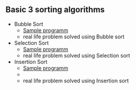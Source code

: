 <h2>Basic 3 sorting algorithms</h2>

<ul>
  <li>Bubble Sort
    <ul>
      <li><a href="https://github.com/pacifiquem/basic_sorting_algorithms/blob/master/BubbleSort/Bubble_sort.c">Sample programm</a></li>
      <li>real life problem solved using Bubble sort</li>
    </ul>
  </li>
    <li>Selection Sort
    <ul>
      <li><a href="https://github.com/pacifiquem/basic_sorting_algorithms/blob/master/SelectionSort/Selection_sort.c">Sample programm<a></li>
      <li>real life problem solved using Selection sort</li>
    </ul>
  </li>
    <li>Insertion Sort
    <ul>
      <li><a href="https://github.com/pacifiquem/basic_sorting_algorithms/blob/master/InsertionSort/Insertion_sort.c">Sample programm<a><li>
      <li>real life problem solved using Insertion sort</li>
    </ul>
  </li>
</ul>
